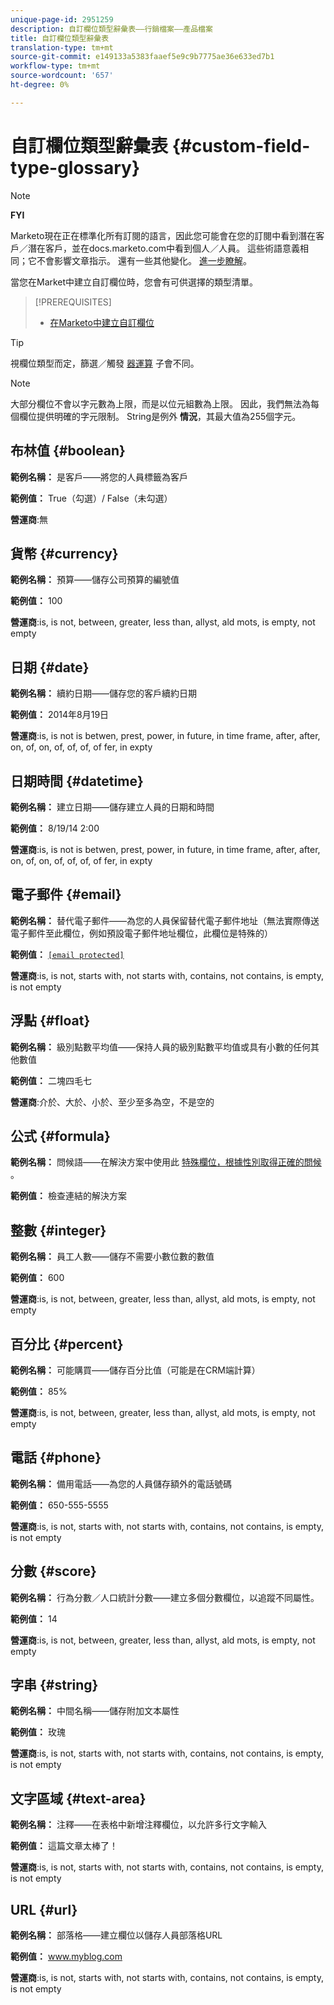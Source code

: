 ```yaml
---
unique-page-id: 2951259
description: 自訂欄位類型辭彙表——行銷檔案——產品檔案
title: 自訂欄位類型辭彙表
translation-type: tm+mt
source-git-commit: e149133a5383faaef5e9c9b7775ae36e633ed7b1
workflow-type: tm+mt
source-wordcount: '657'
ht-degree: 0%

---
```



# 自訂欄位類型辭彙表 {#custom-field-type-glossary}

>[!NOTE]
>
>**FYI**
>
>Marketo現在正在標準化所有訂閱的語言，因此您可能會在您的訂閱中看到潛在客戶／潛在客戶，並在docs.marketo.com中看到個人／人員。 這些術語意義相同；它不會影響文章指示。 還有一些其他變化。 [進一步瞭解](http://docs.marketo.com/display/DOCS/Updates+to+Marketo+Terminology)。

當您在Market中建立自訂欄位時，您會有可供選擇的類型清單。

>[!PREREQUISITES]
>
>* [在Marketo中建立自訂欄位](create-a-custom-field-in-marketo.md)

>



>[!TIP]
>
>視欄位類型而定，篩選／觸發 [器運算](https://docs.marketo.com/display/public/DOCS/Smart+List+Filter+Operators+Glossary) 子會不同。

>[!NOTE]
>
>大部分欄位不會以字元數為上限，而是以位元組數為上限。 因此，我們無法為每個欄位提供明確的字元限制。 String是例外 **情況**，其最大值為255個字元。

## 布林值 {#boolean}

**範例名稱：** 是客戶——將您的人員標籤為客戶

**範例值：** True（勾選）/ False（未勾選）

**營運商**:無

## 貨幣 {#currency}

**範例名稱：** 預算——儲存公司預算的編號值

**範例值：** 100

**營運商**:is, is not, between, greater, less than, allyst, ald mots, is empty, not empty

## 日期 {#date}

**範例名稱：** 續約日期——儲存您的客戶續約日期

**範例值：** 2014年8月19日

**營運商**:is, is not is betwen, prest, power, in future, in time frame, after, after, on, of, on, of, of, of, of fer, in expty

## 日期時間 {#datetime}

**範例名稱：** 建立日期——儲存建立人員的日期和時間

**範例值：** 8/19/14 2:00

**營運商**:is, is not is betwen, prest, power, in future, in time frame, after, after, on, of, on, of, of, of, of fer, in expty

## 電子郵件 {#email}

**範例名稱：** 替代電子郵件——為您的人員保留替代電子郵件地址（無法實際傳送電子郵件至此欄位，例如預設電子郵件地址欄位，此欄位是特殊的）

**範例值：** [`[email protected]`](http://docs.marketo.com/cdn-cgi/l/email-protection#335d525e5673505c5e43525d4a1d505c5e)

**營運商**:is, is not, starts with, not starts with, contains, not contains, is empty, is not empty

## 浮點 {#float}

**範例名稱：** 級別點數平均值——保持人員的級別點數平均值或具有小數的任何其他數值

**範例值：** 二塊四毛七

**營運商**:介於、大於、小於、至少至多為空，不是空的

## 公式 {#formula}

**範例名稱：** 問候語——在解決方案中使用此 [特殊欄位，根據性別取得正確的問候](create-and-use-a-concatenated-string-formula-field.md) 。

**範例值：** 檢查連結的解決方案

## 整數 {#integer}

**範例名稱：** 員工人數——儲存不需要小數位數的數值

**範例值：** 600

**營運商**:is, is not, between, greater, less than, allyst, ald mots, is empty, not empty

## 百分比 {#percent}

**範例名稱：** 可能購買——儲存百分比值（可能是在CRM端計算）

**範例值：** 85%

**營運商**:is, is not, between, greater, less than, allyst, ald mots, is empty, not empty

## 電話 {#phone}

**範例名稱：** 備用電話——為您的人員儲存額外的電話號碼

**範例值：** 650-555-5555

**營運商**:is, is not, starts with, not starts with, contains, not contains, is empty, is not empty

## 分數 {#score}

**範例名稱：** 行為分數／人口統計分數——建立多個分數欄位，以追蹤不同屬性。

**範例值：** 14

**營運商**:is, is not, between, greater, less than, allyst, ald mots, is empty, not empty

## 字串 {#string}

**範例名稱：** 中間名稱——儲存附加文本屬性

**範例值：** 玫瑰

**營運商**:is, is not, starts with, not starts with, contains, not contains, is empty, is not empty

## 文字區域 {#text-area}

**範例名稱：** 注釋——在表格中新增注釋欄位，以允許多行文字輸入

**範例值：** 這篇文章太棒了！

**營運商**:is, is not, starts with, not starts with, contains, not contains, is empty, is not empty

## URL {#url}

**範例名稱：** 部落格——建立欄位以儲存人員部落格URL

**範例值：** www.myblog.com

**營運商**:is, is not, starts with, not starts with, contains, not contains, is empty, is not empty
